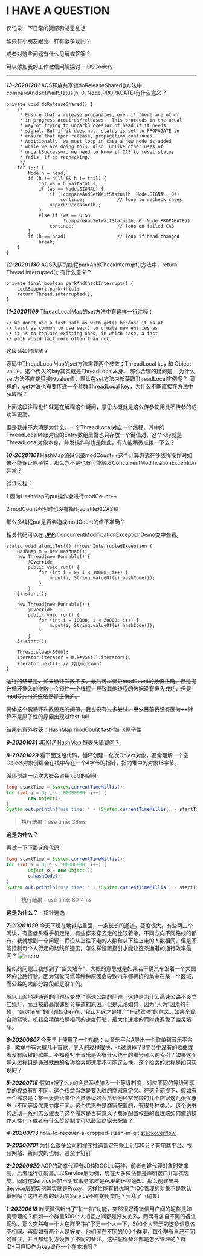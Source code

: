 # I HAVE A QUESTION

仅记录一下日常的疑惑和胡思乱想

如果有小朋友跟我一样有很多疑问？

或者对这些问题有什么见解或答案？

可以添加我的工作微信闲聊探讨：iOSCodery

****

***13-20201201*** AQS释放共享锁doReleaseShared()方法中compareAndSetWaitStatus(h, 0, Node.PROPAGATE)有什么意义？
```
private void doReleaseShared() {
    /*
     * Ensure that a release propagates, even if there are other
     * in-progress acquires/releases.  This proceeds in the usual
     * way of trying to unparkSuccessor of head if it needs
     * signal. But if it does not, status is set to PROPAGATE to
     * ensure that upon release, propagation continues.
     * Additionally, we must loop in case a new node is added
     * while we are doing this. Also, unlike other uses of
     * unparkSuccessor, we need to know if CAS to reset status
     * fails, if so rechecking.
     */
    for (;;) {
        Node h = head;
        if (h != null && h != tail) {
            int ws = h.waitStatus;
            if (ws == Node.SIGNAL) {
                if (!compareAndSetWaitStatus(h, Node.SIGNAL, 0))
                    continue;            // loop to recheck cases
                unparkSuccessor(h);
            }
            else if (ws == 0 &&
                     !compareAndSetWaitStatus(h, 0, Node.PROPAGATE))
                continue;                // loop on failed CAS
        }
        if (h == head)                   // loop if head changed
            break;
    }
}
```

***12-20201130*** AQS入队的线程parkAndCheckInterrupt()方法中，return Thread.interrupted(); 有什么意义？
```
private final boolean parkAndCheckInterrupt() {
    LockSupport.park(this);
    return Thread.interrupted();
}
```

***11-20201109*** ThreadLocalMap的set方法中有这样一行注释：

```
// We don't use a fast path as with get() because it is at
// least as common to use set() to create new entries as
// it is to replace existing ones, in which case, a fast
// path would fail more often than not.
```
这段话如何理解？

源码中ThreadLocalMap的set方法需要两个参数：ThreadLocal key 和 Object value。这个传入的key其实就是ThreadLocal本身。
那么合理的疑问是：
为什么set方法不直接只接收value值，默认在set方法内部获取ThreadLocal实例呢？
同样的，get方法也需要传递一个参数ThreadLocal key，为什么不能直接在方法中获取呢？

上面这段注释也许就是在解释这个疑问，意思大概就是这么传参使用比不传参的成功率更高。

但是我并不太清楚为什么，一个ThreadLocal对应一个线程。其中的ThreadLocalMap对应的Entry数组里面也只存放一个键值对，这个Key就是ThreadLocal对象本身。并发操作时也是如此，有人能稍微点拨一下么？



***10-20201101*** HashMap源码记录modCount++这个计算方式在多线程操作时如果不能保证原子性，那么岂不是也有可能触发ConcurrentModificationException异常？



验证过程：

1 因为HashMap的put操作会进行modCount++

2 modCount声明时也没有指明volatile和CAS锁

那么多线程put是否会造成modCount的值不准确？



相关代码可以在 [***JPP***](https://github.com/YorickYu/JPP)/ConcurrentModificationExceptionDemo类中查看。

```
static void atomicTest() throws InterruptedException {
    HashMap m = new HashMap();
    new Thread(new Runnable() {
        @Override
        public void run() {
            for (int i = 0; i < 10000; i++) {
                m.put(i, String.valueOf(i).hashCode());
            }
        }
    }).start();

    new Thread(new Runnable() {
        @Override
        public void run() {
            for (int i = 10000; i < 20000; i++) {
                m.put(i, String.valueOf(i).hashCode());
            }
        }
    }).start();

    Thread.sleep(5000);
    Iterator iterator = m.keySet().iterator();
    iterator.next(); // 对比modCount
}
```

~~运行的结果是，如果循环次数不多，最后可以保证modCount的数值正确。但是提升循环插入的次数，会锁住一个线程，导致其他线程的数据没有插入成功，但是modCount的值依然是正确的。~~

~~具体这个魂循环次数设定的阈值，我也没有过多尝试。至少目前我没有因为++计算不是原子性的原因出现过fast-fail~~

结果有意外收获：[HashMap modCount fast-fail X原子性](http://yloopdaed.icu/2020/11/01/hashmap-modCount/)



***9-20201031*** [JDK1.7 HashMap 链表头插疑问？](http://yloopdaed.icu/2020/10/31/question-of-hashmap-put/)

***8-20201029*** 看下面这段代码，循环创建一亿次Object对象，通常理解一个空Object对象创建会在栈中存在一个4字节的指针，指向堆中的对象16字节。

循环创建一亿次大概会占用1.6G的空间。

```java
long startTime = System.currentTimeMillis();
for (int i = 0; i < 100000000; i++) {
		new Object();
}
System.out.println("use time: " + (System.currentTimeMillis() - startTime) + "ms");
```

> 执行结果：use time: 38ms

**这是为什么？**

再试一下下面这段代码：

```java
long startTime = System.currentTimeMillis();
for (int i = 0; i < 100000000; i++) {
		Object o = new Object();
		o.hashCode();
}
System.out.println("use time: " + (System.currentTimeMillis() - startTime) + "ms");
```

> 执行结果：use time: 8014ms

**这是为什么？** - 指针逃逸

***7-20201029*** 今天下班在地铁站里面，一条长长的通道，密度很大。有些两三个闲谈，有些低头看手机走路，有些穿来穿去走的比较着急。不同方向不同路线的都有，我就想到一个问题：假设从上往下走的人数和从下往上走的人数相同，但是不能控制每个人行走的路线和速度，怎么样设置指引才能让这条通道的通行效率最高？
![metro](https://yloopdaed-public.oss-cn-shanghai.aliyuncs.com/metro.png)

相似的问题让我想到了“幽灵堵车”，大概的意思就是如果若干辆汽车沿着一个大圆环的公路行驶。因为驾驶习惯等种种原因会导致汽车都拥挤的集中在某一个区域，而公路的大部分路段都是没车的。

所以上面地铁通道的问题转变成了高速公路的问题，这也是为什么高速公路不设立红绿灯，而且按最高限速划分车道的原因。但是无论如何，因为“人为”因素的干预，“幽灵堵车”的问题始终存在。我认为这才是推广“自动驾驶”的意义。如果全民自动驾驶，机器会精确按照相同的速度行驶，最大化速度的同时也避免了幽灵堵车。

***6-20200807*** 今天早上使用了一个功能：从音乐平台A导出一个歌单到音乐平台B，歌单中有大概几十首歌，导入的过程很快，也过滤掉了B平台中没有的歌曲或者没有版权的歌曲。不知道对于音乐是否有什么统一的编号可以走索引？如果这个导入过程只是通过歌曲的名称检索那速度不可能这么快。这个检索的过程是如何实现的？

***5-20200715*** 假如<饿了么>的会员系统加入一个等级制度，对应不同的等级可享受的权益有所不同，这个权益当然是要入驻的商家自定义。在这个前提下，假如有一个需求是：某一天要给某个会员等级的会员给他经常光顾的几个店家送几张优惠券（不同等级优惠力度不同。这个优惠券是商家配置的，有很多种类。）。这个送券的活动一系列怎么建表？这个需求是否有意义？商家配置权益的管理端如何做到操作人性化？或者有什么奖励制度可以鼓励商家去配置？

***4-20200713*** how-to-recover-a-dropped-stash-in-git [stackoverflow](https://stackoverflow.com/questions/89332/how-to-recover-a-dropped-stash-in-git)

***3-20200701*** 为什么很多公司的程序推送都定在晚上8点30分？有电商平台、视频网站、新闻类的也有、甚至于钉钉

***2-20200620*** AOP的动态代理有JDK和CGLib两种，前者创建代理对象时效率高，后者运行性能高。以Service层为例，现在大多做法都是声明接口并写实现类。同时在Service层加声明式事务本质是AOP的环绕通知。那么创建出来Service层的实例其实就是Proxy。这样性能有最优吗？IOC管理的对象不是默认单例吗？这样考虑的话为啥Service不直接用类呢？我乱了（偷笑）

***1-20200618*** 昨天微信新出了“拍一拍”功能，突然很好奇微信用户间的昵称是如何管理的？假如一个群里500个人相互之间都是好友关系，两两有各自不同的备注昵称，那么突然有一个人在群里“拍”了另一个人一下，500个人显示的这条信息各不相同。再假如有两个人是好友，他们同在不同的100个群里，每个群有自己不同的备注，并且都给对方设置了不同的备注。这些昵称备注都是怎么管理的？群ID+用户ID作为key缓存一个在本地吗？











